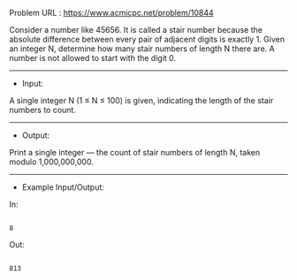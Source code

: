 Problem URL : https://www.acmicpc.net/problem/10844

Consider a number like 45656. It is called a stair number because the absolute difference between every pair of adjacent digits is exactly 1.
Given an integer N, determine how many stair numbers of length N there are. A number is not allowed to start with the digit 0.

---
* Input:

A single integer N (1 ≤ N ≤ 100) is given, indicating the length of the stair numbers to count.

---
* Output:

Print a single integer — the count of stair numbers of length N, taken modulo 1,000,000,000.

---
* Example Input/Output:

In:
```

8

```

Out:
```

813

```

